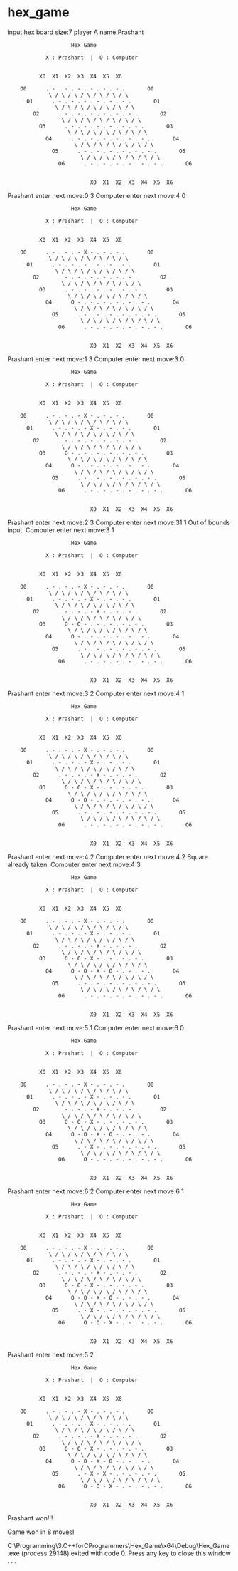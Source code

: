 # hex_game

input hex board size:7
player A name:Prashant


                        Hex Game

                X : Prashant  |  O : Computer


              X0  X1  X2  X3  X4  X5  X6

        O0      . - . - . - . - . - . - .       O0
                 \ / \ / \ / \ / \ / \ / \
          O1      . - . - . - . - . - . - .       O1
                   \ / \ / \ / \ / \ / \ / \
            O2      . - . - . - . - . - . - .       O2
                     \ / \ / \ / \ / \ / \ / \
              O3      . - . - . - . - . - . - .       O3
                       \ / \ / \ / \ / \ / \ / \
                O4      . - . - . - . - . - . - .       O4
                         \ / \ / \ / \ / \ / \ / \
                  O5      . - . - . - . - . - . - .       O5
                           \ / \ / \ / \ / \ / \ / \
                    O6      . - . - . - . - . - . - .       O6


                              X0  X1  X2  X3  X4  X5  X6


Prashant enter next move:0 3
Computer enter next move:4 0


                        Hex Game

                X : Prashant  |  O : Computer


              X0  X1  X2  X3  X4  X5  X6

        O0      . - . - . - X - . - . - .       O0
                 \ / \ / \ / \ / \ / \ / \
          O1      . - . - . - . - . - . - .       O1
                   \ / \ / \ / \ / \ / \ / \
            O2      . - . - . - . - . - . - .       O2
                     \ / \ / \ / \ / \ / \ / \
              O3      . - . - . - . - . - . - .       O3
                       \ / \ / \ / \ / \ / \ / \
                O4      O - . - . - . - . - . - .       O4
                         \ / \ / \ / \ / \ / \ / \
                  O5      . - . - . - . - . - . - .       O5
                           \ / \ / \ / \ / \ / \ / \
                    O6      . - . - . - . - . - . - .       O6


                              X0  X1  X2  X3  X4  X5  X6


Prashant enter next move:1 3
Computer enter next move:3 0


                        Hex Game

                X : Prashant  |  O : Computer


              X0  X1  X2  X3  X4  X5  X6

        O0      . - . - . - X - . - . - .       O0
                 \ / \ / \ / \ / \ / \ / \
          O1      . - . - . - X - . - . - .       O1
                   \ / \ / \ / \ / \ / \ / \
            O2      . - . - . - . - . - . - .       O2
                     \ / \ / \ / \ / \ / \ / \
              O3      O - . - . - . - . - . - .       O3
                       \ / \ / \ / \ / \ / \ / \
                O4      O - . - . - . - . - . - .       O4
                         \ / \ / \ / \ / \ / \ / \
                  O5      . - . - . - . - . - . - .       O5
                           \ / \ / \ / \ / \ / \ / \
                    O6      . - . - . - . - . - . - .       O6


                              X0  X1  X2  X3  X4  X5  X6


Prashant enter next move:2 3
Computer enter next move:31
1
Out of bounds input.
Computer enter next move:3 1


                        Hex Game

                X : Prashant  |  O : Computer


              X0  X1  X2  X3  X4  X5  X6

        O0      . - . - . - X - . - . - .       O0
                 \ / \ / \ / \ / \ / \ / \
          O1      . - . - . - X - . - . - .       O1
                   \ / \ / \ / \ / \ / \ / \
            O2      . - . - . - X - . - . - .       O2
                     \ / \ / \ / \ / \ / \ / \
              O3      O - O - . - . - . - . - .       O3
                       \ / \ / \ / \ / \ / \ / \
                O4      O - . - . - . - . - . - .       O4
                         \ / \ / \ / \ / \ / \ / \
                  O5      . - . - . - . - . - . - .       O5
                           \ / \ / \ / \ / \ / \ / \
                    O6      . - . - . - . - . - . - .       O6


                              X0  X1  X2  X3  X4  X5  X6


Prashant enter next move:3 2
Computer enter next move:4 1


                        Hex Game

                X : Prashant  |  O : Computer


              X0  X1  X2  X3  X4  X5  X6

        O0      . - . - . - X - . - . - .       O0
                 \ / \ / \ / \ / \ / \ / \
          O1      . - . - . - X - . - . - .       O1
                   \ / \ / \ / \ / \ / \ / \
            O2      . - . - . - X - . - . - .       O2
                     \ / \ / \ / \ / \ / \ / \
              O3      O - O - X - . - . - . - .       O3
                       \ / \ / \ / \ / \ / \ / \
                O4      O - O - . - . - . - . - .       O4
                         \ / \ / \ / \ / \ / \ / \
                  O5      . - . - . - . - . - . - .       O5
                           \ / \ / \ / \ / \ / \ / \
                    O6      . - . - . - . - . - . - .       O6


                              X0  X1  X2  X3  X4  X5  X6


Prashant enter next move:4 2
Computer enter next move:4 2
Square already taken.
Computer enter next move:4 3


                        Hex Game

                X : Prashant  |  O : Computer


              X0  X1  X2  X3  X4  X5  X6

        O0      . - . - . - X - . - . - .       O0
                 \ / \ / \ / \ / \ / \ / \
          O1      . - . - . - X - . - . - .       O1
                   \ / \ / \ / \ / \ / \ / \
            O2      . - . - . - X - . - . - .       O2
                     \ / \ / \ / \ / \ / \ / \
              O3      O - O - X - . - . - . - .       O3
                       \ / \ / \ / \ / \ / \ / \
                O4      O - O - X - O - . - . - .       O4
                         \ / \ / \ / \ / \ / \ / \
                  O5      . - . - . - . - . - . - .       O5
                           \ / \ / \ / \ / \ / \ / \
                    O6      . - . - . - . - . - . - .       O6


                              X0  X1  X2  X3  X4  X5  X6


Prashant enter next move:5 1
Computer enter next move:6 0


                        Hex Game

                X : Prashant  |  O : Computer


              X0  X1  X2  X3  X4  X5  X6

        O0      . - . - . - X - . - . - .       O0
                 \ / \ / \ / \ / \ / \ / \
          O1      . - . - . - X - . - . - .       O1
                   \ / \ / \ / \ / \ / \ / \
            O2      . - . - . - X - . - . - .       O2
                     \ / \ / \ / \ / \ / \ / \
              O3      O - O - X - . - . - . - .       O3
                       \ / \ / \ / \ / \ / \ / \
                O4      O - O - X - O - . - . - .       O4
                         \ / \ / \ / \ / \ / \ / \
                  O5      . - X - . - . - . - . - .       O5
                           \ / \ / \ / \ / \ / \ / \
                    O6      O - . - . - . - . - . - .       O6


                              X0  X1  X2  X3  X4  X5  X6


Prashant enter next move:6 2
Computer enter next move:6 1


                        Hex Game

                X : Prashant  |  O : Computer


              X0  X1  X2  X3  X4  X5  X6

        O0      . - . - . - X - . - . - .       O0
                 \ / \ / \ / \ / \ / \ / \
          O1      . - . - . - X - . - . - .       O1
                   \ / \ / \ / \ / \ / \ / \
            O2      . - . - . - X - . - . - .       O2
                     \ / \ / \ / \ / \ / \ / \
              O3      O - O - X - . - . - . - .       O3
                       \ / \ / \ / \ / \ / \ / \
                O4      O - O - X - O - . - . - .       O4
                         \ / \ / \ / \ / \ / \ / \
                  O5      . - X - . - . - . - . - .       O5
                           \ / \ / \ / \ / \ / \ / \
                    O6      O - O - X - . - . - . - .       O6


                              X0  X1  X2  X3  X4  X5  X6


Prashant enter next move:5 2


                        Hex Game

                X : Prashant  |  O : Computer


              X0  X1  X2  X3  X4  X5  X6

        O0      . - . - . - X - . - . - .       O0
                 \ / \ / \ / \ / \ / \ / \
          O1      . - . - . - X - . - . - .       O1
                   \ / \ / \ / \ / \ / \ / \
            O2      . - . - . - X - . - . - .       O2
                     \ / \ / \ / \ / \ / \ / \
              O3      O - O - X - . - . - . - .       O3
                       \ / \ / \ / \ / \ / \ / \
                O4      O - O - X - O - . - . - .       O4
                         \ / \ / \ / \ / \ / \ / \
                  O5      . - X - X - . - . - . - .       O5
                           \ / \ / \ / \ / \ / \ / \
                    O6      O - O - X - . - . - . - .       O6


                              X0  X1  X2  X3  X4  X5  X6



Prashant won!!!

Game won in 8 moves!

C:\Programming\3.C++forCProgrammers\Hex_Game\x64\Debug\Hex_Game.exe (process 29148) exited with code 0.
Press any key to close this window . . .